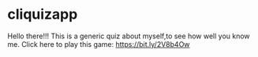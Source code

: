 # cliquizapp
 Hello there!!!
 This is a generic quiz about myself,to see how well you know me.
 Click here to play this game: https://bit.ly/2V8b4Ow
